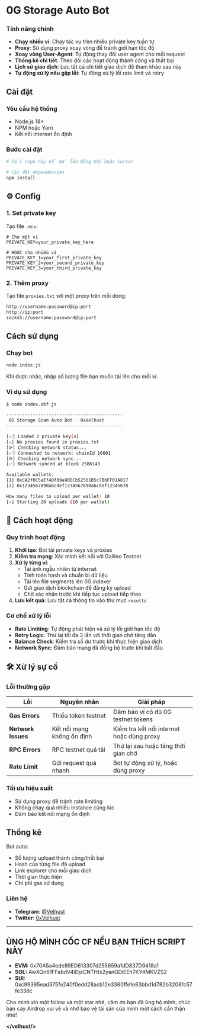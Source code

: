 # 0G Storage Auto Bot

### Tính năng chính

-  **Chạy nhiều ví**: Chạy tác vụ trên nhiều private key tuần tự
-  **Proxy**: Sử dụng proxy xoay vòng để tránh giới hạn tốc độ
-  **Xoay vòng User-Agent**: Tự động thay đổi user agent cho mỗi request
-  **Thống kê chi tiết**: Theo dõi các hoạt động thành công và thất bại
-  **Lịch sử giao dịch**: Lưu tất cả chi tiết giao dịch để tham khảo sau này
-  **Tự động xử lý nếu gặp lỗi**: Tự động xử lý lỗi rate limit và retry

##  Cài đặt

### Yêu cầu hệ thống

- Node.js 18+ 
- NPM hoặc Yarn
- Kết nối internet ổn định

### Bước cài đặt

```bash
# Tải repo này về mở lên bằng VSC hoặc Cursor

# Cài đặt dependencies
npm install
```

## ⚙️ Config

### 1. Set private key

Tạo file `.env`:

```env
# Cho một ví
PRIVATE_KEY=your_private_key_here

# HOẶC cho nhiều ví
PRIVATE_KEY_1=your_first_private_key
PRIVATE_KEY_2=your_second_private_key
PRIVATE_KEY_3=your_third_private_key
```

### 2. Thêm proxy

Tạo file `proxies.txt` với một proxy trên mỗi dòng:

```txt
http://username:password@ip:port
http://ip:port
socks5://username:password@ip:port
```

##  Cách sử dụng

### Chạy bot

```bash
node index.js
```

Khi được nhắc, nhập số lượng file bạn muốn tải lên cho mỗi ví.

### Ví dụ sử dụng

```bash
$ node index.obf.js

--------------------------------------------
 0G Storage Scan Auto Bot - 0xVelhust
--------------------------------------------

[✅] Loaded 2 private key(s)
[⚠] No proxies found in proxies.txt
[⟳] Checking network status...
[✅] Connected to network: chainId 16601
[⟳] Checking network sync...
[✅] Network synced at block 2586143

Available wallets:
[1] 0xCA2f0C5aEf4Df89a90DCb52561B5c7BbFF01A817
[2] 0x1234567890abcdef1234567890abcdef12345678

How many files to upload per wallet? 10
[✓] Starting 20 uploads (10 per wallet)
```

## 🔧 Cách hoạt động

### Quy trình hoạt động

1. **Khởi tạo**: Bot tải private keys và proxies
2. **Kiểm tra mạng**: Xác minh kết nối với Galileo Testnet
3. **Xử lý từng ví**:
   - Tải ảnh ngẫu nhiên từ internet
   - Tính toán hash và chuẩn bị dữ liệu
   - Tải lên file segments lên 0G indexer
   - Gửi giao dịch blockchain để đăng ký upload
   - Chờ xác nhận trước khi tiếp tục upload tiếp theo
4. **Lưu kết quả**: Lưu tất cả thông tin vào thư mục `results`

### Cơ chế xử lý lỗi

- **Rate Limiting**: Tự động phát hiện và xử lý lỗi giới hạn tốc độ
- **Retry Logic**: Thử lại tối đa 3 lần với thời gian chờ tăng dần
- **Balance Check**: Kiểm tra số dư trước khi thực hiện giao dịch
- **Network Sync**: Đảm bảo mạng đã đồng bộ trước khi bắt đầu

## 🛠️ Xử lý sự cố

### Lỗi thường gặp

| Lỗi | Nguyên nhân | Giải pháp |
|-----|-------------|-----------|
| **Gas Errors** | Thiếu token testnet | Đảm bảo ví có đủ 0G testnet tokens |
| **Network Issues** | Kết nối mạng không ổn định | Kiểm tra kết nối internet hoặc dùng proxy |
| **RPC Errors** | RPC testnet quá tải | Thử lại sau hoặc tăng thời gian chờ |
| **Rate Limit** | Gửi request quá nhanh | Bot tự động xử lý, hoặc dùng proxy |

### Tối ưu hiệu suất

- Sử dụng proxy để tránh rate limiting
- Không chạy quá nhiều instance cùng lúc
- Đảm bảo kết nối mạng ổn định

##  Thống kê

Bot auto:

- Số lượng upload thành công/thất bại
- Hash của từng file đã upload
- Link explorer cho mỗi giao dịch
- Thời gian thực hiện
- Chi phí gas sử dụng


### Liên hệ

- **Telegram**: [@Velhust](https://t.me/velhust0x)
- **Twitter**: [0xVelhust](https://x.com/0xVelhust)

---

## ỦNG HỘ MÌNH CỐC CF NẾU BẠN THÍCH SCRIPT NÀY

- **EVM:** 0x70A5a4ede89ED613307d255659a1dD837D9418a1
- **SOL:** AwXQn61FFabdV4iDjzCNTHtx2yanGDiEEh7KY4MKVZS2
- **SUI:** 0xc99395ead375fe240f0edd28acb12e3360ffe1e83bbd1d782b3208fc57fe338c

Cho mình xin một follow và một star nhé, cảm ơn bạn đã ủng hộ mình, chúc bạn cày Airdrop vui vẻ và nhớ bảo vệ tải sản của mình một cách cẩn thận nhé!

**</velhust/>**

